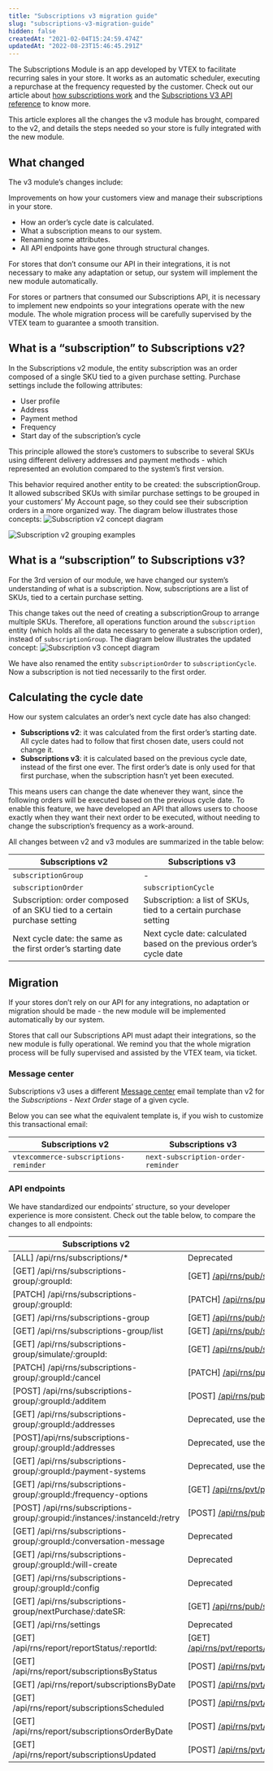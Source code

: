 ```yaml
---
title: "Subscriptions v3 migration guide"
slug: "subscriptions-v3-migration-guide"
hidden: false
createdAt: "2021-02-04T15:24:59.474Z"
updatedAt: "2022-08-23T15:46:45.291Z"
---
```


The Subscriptions Module is an app developed by VTEX to facilitate recurring sales in your store. It works as an automatic scheduler, executing a repurchase at the frequency requested by the customer. Check out our article about [how subscriptions work](https://help.vtex.com/en/tutorial/como-funciona-a-assinatura--frequentlyAskedQuestions_4453) and the [Subscriptions V3 API reference](https://developers.vtex.com/vtex-rest-api/reference/subscriptions-api-v3-overview) to know more.

This article explores all the changes the v3 module has brought, compared to the v2, and details the steps needed so your store is fully integrated with the new module.

## What changed

The v3 module’s changes include:

Improvements on how your customers view and manage their subscriptions in your store.

- How an order’s cycle date is calculated.
- What a subscription means to our system.
- Renaming some attributes.
- All API endpoints have gone through structural changes.

For stores that don’t consume our API in their integrations, it is not necessary to make any adaptation or setup, our system will implement the new module automatically.

For stores or partners that consumed our Subscriptions API, it is necessary to implement new endpoints so your integrations operate with the new module. The whole migration process will be carefully supervised by the VTEX team to guarantee a smooth transition.

## What is a “subscription” to Subscriptions v2?

In the Subscriptions v2 module, the entity subscription was an order composed of a single SKU tied to a given purchase setting. Purchase settings include the following attributes:

- User profile
- Address
- Payment method
- Frequency
- Start day of the subscription’s cycle

This principle allowed the store’s customers to subscribe to several SKUs using different delivery addresses and payment methods - which represented an evolution compared to the system’s first version.

This behavior required another entity to be created: the subscriptionGroup. It allowed subscribed SKUs with similar purchase settings to be grouped in your customers’ My Account page, so they could see their subscription orders in a more organized way. The diagram below illustrates those concepts:
![Subscription v2 concept diagram](https://cdn.jsdelivr.net/gh/vtexdocs/dev-portal-content@readme-docs/docs/guides/Subscriptions/1868af1-1_41.PNG)

![Subscription v2 grouping examples](https://cdn.jsdelivr.net/gh/vtexdocs/dev-portal-content@readme-docs/docs/guides/Subscriptions/26a3df0-image1_43.png)

## What is a “subscription” to Subscriptions v3?

For the 3rd version of our module, we have changed our system’s understanding of what is a subscription. Now, subscriptions are a list of SKUs, tied to a certain purchase setting.

This change takes out the need of creating a subscriptionGroup to arrange multiple SKUs.
Therefore, all operations function around the `subscription` entity (which holds all the data necessary to generate a subscription order), instead of `subscriptionGroup`. The diagram below illustrates the updated concept:
![Subscription v3 concept diagram](https://cdn.jsdelivr.net/gh/vtexdocs/dev-portal-content@readme-docs/docs/guides/Subscriptions/ed95ea1-2_52.PNG)

We have also renamed the entity `subscriptionOrder` to `subscriptionCycle`. Now a subscription is not tied necessarily to the first order.

## Calculating the cycle date

How our system calculates an order’s next cycle date has also changed:

- **Subscriptions v2**: it was calculated from the first order’s starting date. All cycle dates had to follow that first chosen date, users could not change it.
- **Subscriptions v3**: it is calculated based on the previous cycle date, instead of the first one ever. The first order’s date is only used for that first purchase, when the subscription hasn’t yet been executed.

This means users can change the date whenever they want, since the following orders will be executed based on the previous cycle date. To enable this feature, we have developed an API that allows users to choose exactly when they want their next order to be executed, without needing to change the subscription’s frequency as a work-around.

All changes between v2 and v3 modules are summarized in the table below:

| **Subscriptions v2**                                                      | **Subscriptions v3**                                                         |
|---------------------------------------------------------------------------|------------------------------------------------------------------------------|
| `subscriptionGroup`                                                       | -                                                                            |
| `subscriptionOrder`                                                       | `subscriptionCycle`                                                      |
| Subscription: order composed of an SKU tied to a certain purchase setting | Subscription: a list of SKUs, tied to a certain purchase setting             |
| Next cycle date: the same as the first order’s starting date          | Next cycle date: calculated based on the previous order’s cycle date |

## Migration

If your stores don’t rely on our API for any integrations, no adaptation or migration should be made - the new module will be implemented automatically by our system.

Stores that call our Subscriptions API must adapt their integrations, so the new module is fully operational. We remind you that the whole migration process will be fully supervised and assisted by the VTEX team, via ticket.

### Message center

Subscriptions v3 uses a different [Message center](https://help.vtex.com/en/tutorial/understanding-the-message-center--tutorials_84#) email template than v2 for the *Subscriptions - Next Order* stage of a given cycle.

Below you can see what the equivalent template is, if you wish to customize this transactional email:

| **Subscriptions v2**                                                       | **Subscriptions v3**   |
|----------------------------|-------------------------|
| `vtexcommerce-subscriptions-reminder` | `next-subscription-order-reminder` |

### API endpoints

We have standardized our endpoints’ structure, so your developer experience is more consistent. Check out the table below, to compare the changes to all endpoints:

| **Subscriptions v2**                                                       | **[Subscriptions v3](https://developers.vtex.com/vtex-rest-api/reference/subscriptions-api-v3-overview)**                                                                                                                                                                        |
|----------------------------------------------------------------------------|---------------------------------------------------------------------------------------------------------------------------------------------------------------------------------------------|
| [ALL] /api/rns/subscriptions/*                                             | Deprecated                                                                                                                                                                                  |
| [GET] /api/rns/subscriptions-group/:groupId:                               | [GET] [/api/rns/pub/subscriptions/:subscriptionId:](https://developers.vtex.com/vtex-developer-docs/reference/subscriptions-1#get_api-rns-pub-subscriptions-id)                             |
| [PATCH] /api/rns/subscriptions-group/:groupId:                             | [PATCH] [/api/rns/pub/subscriptions/:subscriptionId:](https://developers.vtex.com/vtex-developer-docs/reference/subscriptions-1#patch_api-rns-pub-subscriptions-id)                         |
| [GET] /api/rns/subscriptions-group                                         | [GET] [/api/rns/pub/subscriptions](https://developers.vtex.com/vtex-developer-docs/reference/subscriptions-1#get_api-rns-pub-subscriptions)                                                 |
| [GET] /api/rns/subscriptions-group/list                                    | [GET] [/api/rns/pub/subscriptions](https://developers.vtex.com/vtex-developer-docs/reference/subscriptions-1#get_api-rns-pub-subscriptions)                                                 |
| [GET] /api/rns/subscriptions-group/simulate/:groupId:                      | [GET] [/api/rns/pub/subscriptions/simulate](https://developers.vtex.com/vtex-developer-docs/reference/subscriptions-1#post_api-rns-pub-subscriptions-id-simulate)                           |
| [PATCH] /api/rns/subscriptions-group/:groupId:/cancel                      | [PATCH] [/api/rns/pub/subscriptions/:subscriptionId:](https://developers.vtex.com/vtex-developer-docs/reference/subscriptions-1#patch_api-rns-pub-subscriptions-id)                         |
| [POST] /api/rns/subscriptions-group/:groupId:/additem                      | [POST] [/api/rns/pub/subscriptions/:subscriptionId:/items](https://developers.vtex.com/vtex-developer-docs/reference/subscriptions-1#post_api-rns-pub-subscriptions-id-items)               |
| [GET] /api/rns/subscriptions-group/:groupId:/addresses                     | Deprecated, use the profile-system API.                                                                                                                                                     |
| [POST]/api/rns/subscriptions-group/:groupId:/addresses                     | Deprecated, use the profile-system API.                                                                                                                                                     |
| [GET] /api/rns/subscriptions-group/:groupId:/payment-systems               | Deprecated, use the profile-system API.                                                                                                                                                     |
| [GET] /api/rns/subscriptions-group/:groupId:/frequency-options             | [GET] [/api/rns/pvt/plans/:planId](https://developers.vtex.com/vtex-developer-docs/reference/plans#get_api-rns-pvt-plans-id)                                                                |
| [POST] /api/rns/subscriptions-group/:groupid:/instances/:instanceId:/retry | [POST] [/api/rns/pub/cycles/cycleId/retry](https://developers.vtex.com/vtex-developer-docs/reference/cycles#post_api-rns-pub-cycles-cycleid-retry)                                          |
| [GET] /api/rns/subscriptions-group/:groupId:/conversation-message          | Deprecated                                                                                                                                                                                  |
| [GET] /api/rns/subscriptions-group/:groupId:/will-create                   | Deprecated                                                                                                                                                                                  |
| [GET] /api/rns/subscriptions-group/:groupId:/config                        | Deprecated                                                                                                                                                                                  |
| [GET] /api/rns/subscriptions-group/nextPurchase/:dateSR:                   | [GET] [/api/rns/pub/subscriptions](https://developers.vtex.com/vtex-developer-docs/reference/subscriptions-1#get_api-rns-pub-subscriptions)                                                 |
| [GET] /api/rns/settings                                                    | Deprecated                                                                                                                                                                                  |
| [GET] /api/rns/report/reportStatus/:reportId:                              | [GET] [/api/rns/pvt/reports/:templateName/documents/:documentId](https://developers.vtex.com/vtex-developer-docs/reference/reports#get_api-rns-pvt-reports-reportname-documents-documentid) |
| [GET] /api/rns/report/subscriptionsByStatus                                | [POST] [/api/rns/pvt/reports/:templateName/documents](https://developers.vtex.com/vtex-developer-docs/reference/reports#post_api-rns-pvt-reports-reportname-documents)                      |
| [GET] /api/rns/report/subscriptionsByDate                                  | [POST] [/api/rns/pvt/reports/:templateName/documents](https://developers.vtex.com/vtex-developer-docs/reference/reports#post_api-rns-pvt-reports-reportname-documents)                      |
| [GET] /api/rns/report/subscriptionsScheduled                               | [POST] [/api/rns/pvt/reports/:templateName/documents](https://developers.vtex.com/vtex-developer-docs/reference/reports#post_api-rns-pvt-reports-reportname-documents)                      |
| [GET] /api/rns/report/subscriptionsOrderByDate                             | [POST] [/api/rns/pvt/reports/:templateName/documents](https://developers.vtex.com/vtex-developer-docs/reference/reports#post_api-rns-pvt-reports-reportname-documents)                      |
| [GET] /api/rns/report/subscriptionsUpdated                                 | [POST] [/api/rns/pvt/reports/:templateName/documents](https://developers.vtex.com/vtex-developer-docs/reference/reports#post_api-rns-pvt-reports-reportname-documents)                      |
